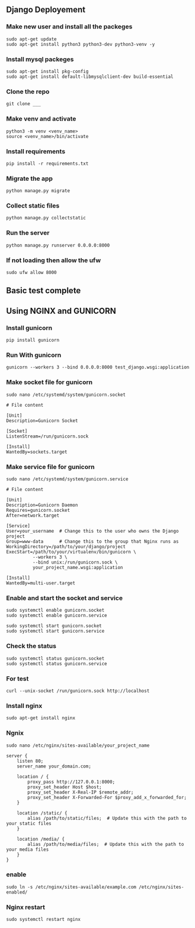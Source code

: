 ## Django Deployement

### Make new user and install all the packeges
```
sudo apt-get update
sudo apt-get install python3 python3-dev python3-venv -y
```

### Install mysql packeges
```
sudo apt-get install pkg-config
sudo apt-get install default-libmysqlclient-dev build-essential
```
### Clone the repo
```
git clone ___
```

### Make venv and activate
```
python3 -m venv <venv_name>
source <venv_name>/bin/activate
```

### Install requirements
```
pip install -r requirements.txt
```

### Migrate the app
```
python manage.py migrate
```

### Collect static files 
```
python manage.py collectstatic
```

### Run the server
```
python manage.py runserver 0.0.0.0:8000
```

### If not loading then allow the ufw
```
sudo ufw allow 8000
```
## Basic test complete

## Using NGINX and GUNICORN

### Install gunicorn
```
pip install gunicorn
```
### Run With gunicorn
```
gunicorn --workers 3 --bind 0.0.0.0:8000 test_django.wsgi:application
```

### Make socket file for gunicorn
```
sudo nano /etc/systemd/system/gunicorn.socket
```
```
# File content

[Unit]
Description=Gunicorn Socket

[Socket]
ListenStream=/run/gunicorn.sock

[Install]
WantedBy=sockets.target
```

### Make service file for gunicorn
```
sudo nano /etc/systemd/system/gunicorn.service
```
```
# File content 

[Unit]
Description=Gunicorn Daemon
Requires=gunicorn.socket
After=network.target

[Service]
User=your_username  # Change this to the user who owns the Django project
Group=www-data      # Change this to the group that Nginx runs as
WorkingDirectory=/path/to/your/django/project
ExecStart=/path/to/your/virtualenv/bin/gunicorn \
          --workers 3 \
          --bind unix:/run/gunicorn.sock \
          your_project_name.wsgi:application

[Install]
WantedBy=multi-user.target
```

###  Enable and start the socket and service
```
sudo systemctl enable gunicorn.socket
sudo systemctl enable gunicorn.service

sudo systemctl start gunicorn.socket
sudo systemctl start gunicorn.service
```

### Check the status
```
sudo systemctl status gunicorn.socket
sudo systemctl status gunicorn.service
```

### For test 
```
curl --unix-socket /run/gunicorn.sock http://localhost
```

### Install nginx
```
sudo apt-get install nginx
```

### Ngnix 
```
sudo nano /etc/nginx/sites-available/your_project_name
```
```
server {
    listen 80;
    server_name your_domain.com;

    location / {
        proxy_pass http://127.0.0.1:8000;
        proxy_set_header Host $host;
        proxy_set_header X-Real-IP $remote_addr;
        proxy_set_header X-Forwarded-For $proxy_add_x_forwarded_for;
    }

    location /static/ {
        alias /path/to/static/files;  # Update this with the path to your static files
    }

    location /media/ {
        alias /path/to/media/files;  # Update this with the path to your media files
    }
}
```
### enable
```
sudo ln -s /etc/nginx/sites-available/example.com /etc/nginx/sites-enabled/
```

### Nginx restart
```
sudo systemctl restart nginx
```



